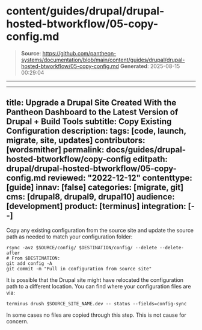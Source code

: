 # content/guides/drupal/drupal-hosted-btworkflow/05-copy-config.md

> **Source**: https://github.com/pantheon-systems/documentation/blob/main/content/guides/drupal/drupal-hosted-btworkflow/05-copy-config.md
> **Generated**: 2025-08-15 00:29:04

---

---
title: Upgrade a Drupal Site Created With the Pantheon Dashboard to the Latest Version of Drupal + Build Tools
subtitle: Copy Existing Configuration
description: 
tags: [code, launch, migrate, site, updates]
contributors: [wordsmither]
permalink: docs/guides/drupal-hosted-btworkflow/copy-config
editpath: drupal/drupal-hosted-btworkflow/05-copy-config.md
reviewed: "2022-12-12"
contenttype: [guide]
innav: [false]
categories: [migrate, git]
cms: [drupal8, drupal9, drupal10]
audience: [development]
product: [terminus]
integration: [--]
---

Copy any existing configuration from the source site and update the source path as needed to match your configuration folder:

```bash{promptUser: user}
rsync -avz $SOURCE/config/ $DESTINATION/config/ --delete --delete-after
# From $DESTINATION:
git add config -A
git commit -m "Pull in configuration from source site"
```

It is possible that the Drupal site might have relocated the configuration path to a different location. You can find where your configuration files are via:

```bash{promptUser: user}
terminus drush $SOURCE_SITE_NAME.dev -- status --fields=config-sync
```

In some cases no files are copied through this step. This is not cause for concern.
